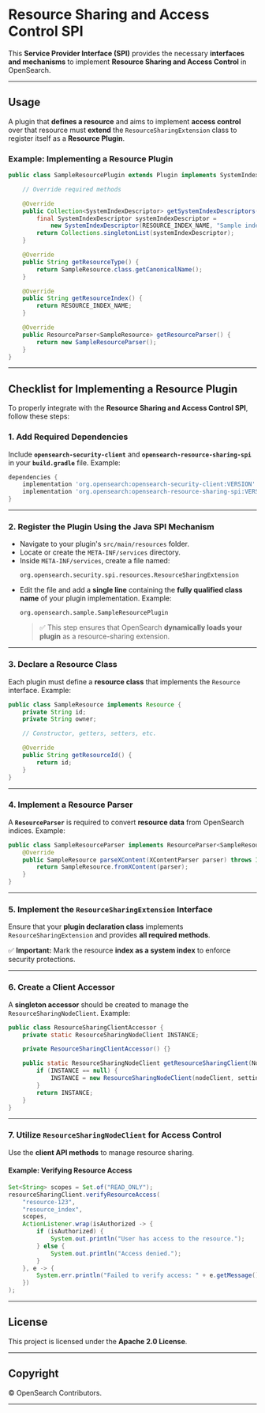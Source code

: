 # **Resource Sharing and Access Control SPI**

This **Service Provider Interface (SPI)** provides the necessary **interfaces and mechanisms** to implement **Resource Sharing and Access Control** in OpenSearch.

---

## **Usage**

A plugin that **defines a resource** and aims to implement **access control** over that resource must **extend** the `ResourceSharingExtension` class to register itself as a **Resource Plugin**.

### **Example: Implementing a Resource Plugin**
```java
public class SampleResourcePlugin extends Plugin implements SystemIndexPlugin, ResourceSharingExtension {

    // Override required methods

    @Override
    public Collection<SystemIndexDescriptor> getSystemIndexDescriptors(Settings settings) {
        final SystemIndexDescriptor systemIndexDescriptor =
            new SystemIndexDescriptor(RESOURCE_INDEX_NAME, "Sample index with resources");
        return Collections.singletonList(systemIndexDescriptor);
    }

    @Override
    public String getResourceType() {
        return SampleResource.class.getCanonicalName();
    }

    @Override
    public String getResourceIndex() {
        return RESOURCE_INDEX_NAME;
    }

    @Override
    public ResourceParser<SampleResource> getResourceParser() {
        return new SampleResourceParser();
    }
}
```

---

## **Checklist for Implementing a Resource Plugin**

To properly integrate with the **Resource Sharing and Access Control SPI**, follow these steps:

### **1. Add Required Dependencies**
Include **`opensearch-security-client`** and **`opensearch-resource-sharing-spi`** in your **`build.gradle`** file.
Example:
```gradle
dependencies {
    implementation 'org.opensearch:opensearch-security-client:VERSION'
    implementation 'org.opensearch:opensearch-resource-sharing-spi:VERSION'
}
```

---

### **2. Register the Plugin Using the Java SPI Mechanism**
- Navigate to your plugin's `src/main/resources` folder.
- Locate or create the `META-INF/services` directory.
- Inside `META-INF/services`, create a file named:
  ```
  org.opensearch.security.spi.resources.ResourceSharingExtension
  ```
- Edit the file and add a **single line** containing the **fully qualified class name** of your plugin implementation.
  Example:
  ```
  org.opensearch.sample.SampleResourcePlugin
  ```
  > ✅ This step ensures that OpenSearch **dynamically loads your plugin** as a resource-sharing extension.

---

### **3. Declare a Resource Class**
Each plugin must define a **resource class** that implements the `Resource` interface.
Example:
```java
public class SampleResource implements Resource {
    private String id;
    private String owner;

    // Constructor, getters, setters, etc.

    @Override
    public String getResourceId() {
        return id;
    }
}
```

---

### **4. Implement a Resource Parser**
A **`ResourceParser`** is required to convert **resource data** from OpenSearch indices.
Example:
```java
public class SampleResourceParser implements ResourceParser<SampleResource> {
    @Override
    public SampleResource parseXContent(XContentParser parser) throws IOException {
        return SampleResource.fromXContent(parser);
    }
}
```

---

### **5. Implement the `ResourceSharingExtension` Interface**
Ensure that your **plugin declaration class** implements `ResourceSharingExtension` and provides **all required methods**.

✅ **Important:** Mark the resource **index as a system index** to enforce security protections.

---

### **6. Create a Client Accessor**
A **singleton accessor** should be created to manage the `ResourceSharingNodeClient`.
Example:
```java
public class ResourceSharingClientAccessor {
    private static ResourceSharingNodeClient INSTANCE;

    private ResourceSharingClientAccessor() {}

    public static ResourceSharingNodeClient getResourceSharingClient(NodeClient nodeClient, Settings settings) {
        if (INSTANCE == null) {
            INSTANCE = new ResourceSharingNodeClient(nodeClient, settings);
        }
        return INSTANCE;
    }
}
```

---

### **7. Utilize `ResourceSharingNodeClient` for Access Control**
Use the **client API methods** to manage resource sharing.

#### **Example: Verifying Resource Access**
```java
Set<String> scopes = Set.of("READ_ONLY");
resourceSharingClient.verifyResourceAccess(
    "resource-123",
    "resource_index",
    scopes,
    ActionListener.wrap(isAuthorized -> {
        if (isAuthorized) {
            System.out.println("User has access to the resource.");
        } else {
            System.out.println("Access denied.");
        }
    }, e -> {
        System.err.println("Failed to verify access: " + e.getMessage());
    })
);
```

---

## **License**
This project is licensed under the **Apache 2.0 License**.

---

## **Copyright**
© OpenSearch Contributors.

---
